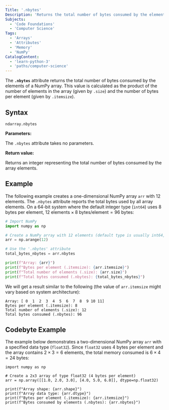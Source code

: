 ```yaml
---
Title: '.nbytes'
Description: 'Returns the total number of bytes consumed by the elements of the array.'
Subjects:
  - 'Code Foundations'
  - 'Computer Science'
Tags:
  - 'Arrays'
  - 'Attributes'
  - 'Memory'
  - 'NumPy'
CatalogContent:
  - 'learn-python-3'
  - 'paths/computer-science'
---
```


The **`.nbytes`** attribute returns the total number of bytes consumed by the elements of a NumPy array. This value is calculated as the product of the number of elements in the array (given by `.size`) and the number of bytes per element (given by `.itemsize`).

## Syntax

```pseudo
ndarray.nbytes
```

**Parameters:**

The `.nbytes` attribute takes no parameters.

**Return value:**

Returns an integer representing the total number of bytes consumed by the array elements.

## Example

The following example creates a one-dimensional NumPy array `arr` with 12 elements. The `.nbytes` attribute reports the total bytes used by all array elements. On a 64-bit system where the default integer type (`int64`) uses 8 bytes per element,
$12 \text{ elements} \times 8 \text{ bytes}/\text{element} = 96 \text{ bytes}$:

```py
# Import NumPy
import numpy as np

# Create a NumPy array with 12 elements (default type is usually int64, or 8 bytes per item)
arr = np.arange(12)

# Use the '.nbytes' attribute
total_bytes_nbytes = arr.nbytes

print(f"Array: {arr}")
print(f"Bytes per element (.itemsize): {arr.itemsize}")
print(f"Total number of elements (.size): {arr.size}")
print(f"Total bytes consumed (.nbytes): {total_bytes_nbytes}")
```

We will get a result similar to the following (the value of `arr.itemsize` might vary based on system architecture):

```shell
Array: [ 0  1  2  3  4  5  6  7  8  9 10 11]
Bytes per element (.itemsize): 8
Total number of elements (.size): 12
Total bytes consumed (.nbytes): 96
```

## Codebyte Example

The example below demonstrates a two-dimensional NumPy array `arr` with a specified data type (`float32`). Since `float32` uses 4 bytes per element and the array contains $2 \times 3 = 6$ elements, the total memory consumed is $6 \times 4 = 24$ bytes:

```codebyte/python
import numpy as np

# Create a 2x3 array of type float32 (4 bytes per element)
arr = np.array([[1.0, 2.0, 3.0], [4.0, 5.0, 6.0]], dtype=np.float32)

print(f"Array shape: {arr.shape}")
print(f"Array data type: {arr.dtype}")
print(f"Bytes per element (.itemsize): {arr.itemsize}")
print(f"Bytes consumed by elements (.nbytes): {arr.nbytes}")
```
